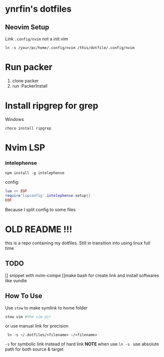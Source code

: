 # ynrfin's dotfiles

## Neovim Setup

Link `.config/nvim` not a init.vim

```
ln -s /your/pc/home/.config/nvim /this/dotfile/.config/nvim
```

# Run packer

1. clone packer
2. run :PackerInstall

# Install ripgrep for grep

Windows
```
choco install ripgrep
```

# Nvim LSP

### intelephense
```
npm install -g intelephense
```

config:
```lua
lua << EOF
require'lspconfig'.intelephense.setup{}
EOF
```

Because I split config to some files

# OLD README !!!
this is a repo containing my dotfiles. Still in transition into using linux full time

## TODO

[] snippet with nvim-compe
[]make bash for create link and install softwares like vundle

## How To Use

Use `stow` to make symlink to home folder
```bash
stow vim #the vim dir
```

or use manual link for precision

` ln -s ~/.dotfiles/<filename> ~/<filename>`

`-s` for symbolic link instead of hard link
**NOTE** when use `ln -s ` use absolute path for both source & target

